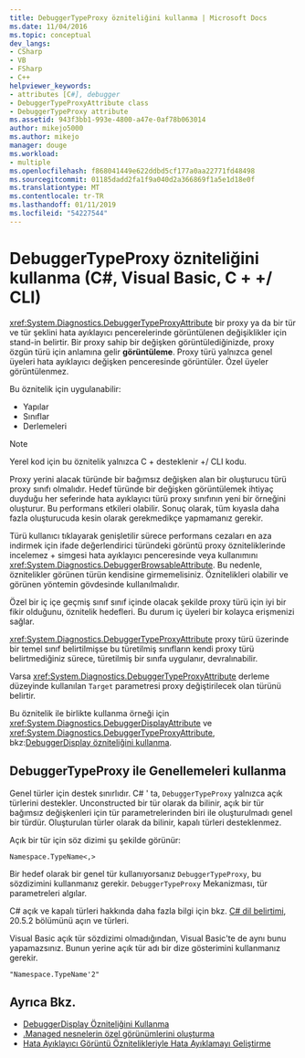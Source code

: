 ```yaml
---
title: DebuggerTypeProxy özniteliğini kullanma | Microsoft Docs
ms.date: 11/04/2016
ms.topic: conceptual
dev_langs:
- CSharp
- VB
- FSharp
- C++
helpviewer_keywords:
- attributes [C#], debugger
- DebuggerTypeProxyAttribute class
- DebuggerTypeProxy attribute
ms.assetid: 943f3bb1-993e-4800-a47e-0af78b063014
author: mikejo5000
ms.author: mikejo
manager: douge
ms.workload:
- multiple
ms.openlocfilehash: f868041449e622ddbd5cf177a0aa22771fd48498
ms.sourcegitcommit: 01185dadd2fa1f9a040d2a366869f1a5e1d18e0f
ms.translationtype: MT
ms.contentlocale: tr-TR
ms.lasthandoff: 01/11/2019
ms.locfileid: "54227544"
---
```

# <a name="using-debuggertypeproxy-attribute-c-visual-basic-ccli"></a>DebuggerTypeProxy özniteliğini kullanma (C#, Visual Basic, C + +/ CLI)

<xref:System.Diagnostics.DebuggerTypeProxyAttribute> bir proxy ya da bir tür ve tür şeklini hata ayıklayıcı pencerelerinde görüntülenen değişiklikler için stand-in belirtir. Bir proxy sahip bir değişken görüntülediğinizde, proxy özgün türü için anlamına gelir **görüntüleme**. Proxy türü yalnızca genel üyeleri hata ayıklayıcı değişken penceresinde görüntüler. Özel üyeler görüntülenmez.

Bu öznitelik için uygulanabilir:

- Yapılar
- Sınıflar
- Derlemeleri

> [!NOTE]
> Yerel kod için bu öznitelik yalnızca C + desteklenir +/ CLI kodu.

Proxy yerini alacak türünde bir bağımsız değişken alan bir oluşturucu türü proxy sınıfı olmalıdır. Hedef türünde bir değişken görüntülemek ihtiyaç duyduğu her seferinde hata ayıklayıcı türü proxy sınıfının yeni bir örneğini oluşturur. Bu performans etkileri olabilir. Sonuç olarak, tüm kıyasla daha fazla oluşturucuda kesin olarak gerekmedikçe yapmamanız gerekir.

Türü kullanıcı tıklayarak genişletilir sürece performans cezaları en aza indirmek için ifade değerlendirici türündeki görüntü proxy özniteliklerinde incelemez + simgesi hata ayıklayıcı penceresinde veya kullanımını <xref:System.Diagnostics.DebuggerBrowsableAttribute>. Bu nedenle, öznitelikler görünen türün kendisine girmemelisiniz. Öznitelikleri olabilir ve görünen yöntemin gövdesinde kullanılmalıdır.

Özel bir iç içe geçmiş sınıf sınıf içinde olacak şekilde proxy türü için iyi bir fikir olduğunu, öznitelik hedefleri. Bu durum iç üyeleri bir kolayca erişmenizi sağlar.

<xref:System.Diagnostics.DebuggerTypeProxyAttribute> proxy türü üzerinde bir temel sınıf belirtilmişse bu türetilmiş sınıfların kendi proxy türü belirtmediğiniz sürece, türetilmiş bir sınıfa uygulanır, devralınabilir.

Varsa <xref:System.Diagnostics.DebuggerTypeProxyAttribute> derleme düzeyinde kullanılan `Target` parametresi proxy değiştirilecek olan türünü belirtir.

Bu öznitelik ile birlikte kullanma örneği için <xref:System.Diagnostics.DebuggerDisplayAttribute> ve <xref:System.Diagnostics.DebuggerTypeProxyAttribute>, bkz:[DebuggerDisplay özniteliğini kullanma](../debugger/using-the-debuggerdisplay-attribute.md).

## <a name="using-generics-with-debuggertypeproxy"></a>DebuggerTypeProxy ile Genellemeleri kullanma

Genel türler için destek sınırlıdır. C# ' ta, `DebuggerTypeProxy` yalnızca açık türlerini destekler. Unconstructed bir tür olarak da bilinir, açık bir tür bağımsız değişkenleri için tür parametrelerinden biri ile oluşturulmadı genel bir türdür. Oluşturulan türler olarak da bilinir, kapalı türleri desteklenmez.

Açık bir tür için söz dizimi şu şekilde görünür:

`Namespace.TypeName<,>`

Bir hedef olarak bir genel tür kullanıyorsanız `DebuggerTypeProxy`, bu sözdizimini kullanmanız gerekir. `DebuggerTypeProxy` Mekanizması, tür parametreleri algılar.

C# açık ve kapalı türleri hakkında daha fazla bilgi için bkz. [C# dil belirtimi](/dotnet/csharp/language-reference/language-specification), 20.5.2 bölümünü açın ve türleri.

Visual Basic açık tür sözdizimi olmadığından, Visual Basic'te de aynı bunu yapamazsınız. Bunun yerine açık tür adı bir dize gösterimini kullanmanız gerekir.

`"Namespace.TypeName'2"`

## <a name="see-also"></a>Ayrıca Bkz.

- [DebuggerDisplay Özniteliğini Kullanma](../debugger/using-the-debuggerdisplay-attribute.md)
- [.Managed nesnelerin özel görünümlerini oluşturma](../debugger/create-custom-views-of-dot-managed-objects.md)
- [Hata Ayıklayıcı Görüntü Öznitelikleriyle Hata Ayıklamayı Geliştirme](/dotnet/framework/debug-trace-profile/enhancing-debugging-with-the-debugger-display-attributes)
